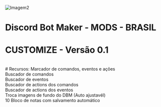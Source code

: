 ![Imagem2](https://user-images.githubusercontent.com/43226244/131952818-12cb8eb1-0337-40e0-a1c8-0cdb3ee3cebb.png)
# Discord Bot Maker - MODS - BRASIL

# CUSTOMIZE - Versão 0.1
<br>
# Recursos:
Marcador de comandos, eventos e ações<br>
Buscador de comandos<br>
Buscador de eventos<br>
Buscador de actions dos comandos<br>
Buscador de actions dos eventos<br>
Troca imagens de fundo do DBM (Auto ajustavél)<br>
10 Bloco de notas com salvamento automático<br><br>
